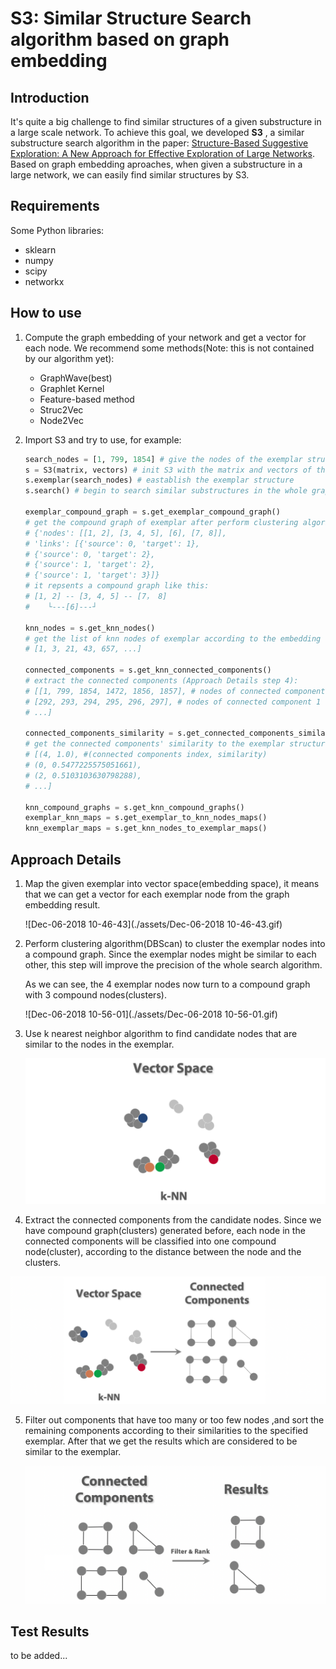 # S3: Similar Structure Search algorithm based on graph embedding

## Introduction

It's quite a big challenge to find similar structures of a given substructure in a large scale network. To achieve this goal, we developed **S3** , a similar substructure search algorithm in the paper: [Structure-Based Suggestive Exploration: A New Approach for Effective Exploration of Large Networks](https://ieeexplore.ieee.org/abstract/document/8440813). Based on graph embedding aproaches, when given a substructure in a large network, we can easily find similar structures by S3.

## Requirements

Some Python libraries:

- sklearn
- numpy
- scipy
- networkx

## How to use

1. Compute the graph embedding of your network and get a vector for each node. We recommend some methods(Note: this is not contained by our algorithm yet):

   - GraphWave(best)
   - Graphlet Kernel
   - Feature-based method
   - Struc2Vec
   - Node2Vec

2. Import S3 and try to use, for example: 

   ```python
   search_nodes = [1, 799, 1854] # give the nodes of the exemplar structure
   s = S3(matrix, vectors) # init S3 with the matrix and vectors of the whole graph
   s.exemplar(search_nodes) # eastablish the exemplar structure
   s.search() # begin to search similar substructures in the whole graph
   
   exemplar_compound_graph = s.get_exemplar_compound_graph()
   # get the compound graph of exemplar after perform clustering algorith (Approach Details step 2)
   # {'nodes': [[1, 2], [3, 4, 5], [6], [7, 8]],
   # 'links': [{'source': 0, 'target': 1},
   # {'source': 0, 'target': 2},
   # {'source': 1, 'target': 2},
   # {'source': 1, 'target': 3}]}
   # it repsents a compound graph like this:
   # [1, 2] -- [3, 4, 5] -- [7， 8]
   #    └---[6]---┘
   
   knn_nodes = s.get_knn_nodes()
   # get the list of knn nodes of exemplar according to the embedding results (Approach Details step 3)
   # [1, 3, 21, 43, 657, ...]
   
   connected_components = s.get_knn_connected_components()
   # extract the connected components (Approach Details step 4):
   # [[1, 799, 1854, 1472, 1856, 1857], # nodes of connected component 0
   # [292, 293, 294, 295, 296, 297], # nodes of connected component 1
   # ...]
   
   connected_components_similarity = s.get_connected_components_similarity()
   # get the connected components' similarity to the exemplar structure.
   # [(4, 1.0), #(connected components index, similarity)
   # (0, 0.5477225575051661),
   # (2, 0.5103103630798288),
   # ...]
   
   knn_compound_graphs = s.get_knn_compound_graphs()
   exemplar_knn_maps = s.get_exemplar_to_knn_nodes_maps()
   knn_exemplar_maps = s.get_knn_nodes_to_exemplar_maps()
   ```



## Approach Details

1. Map the given exemplar into vector space(embedding space), it means that we can get a vector for each exemplar node from the graph embedding result. 

   ![Dec-06-2018 10-46-43](./assets/Dec-06-2018 10-46-43.gif)

2. Perform clustering algorithm(DBScan) to cluster the exemplar nodes into a compound graph. Since the exemplar nodes might be similar to each other, this step will improve the precision of the whole search algorithm.

   As we can see, the 4 exemplar nodes now turn to a compound graph with 3 compound nodes(clusters).

   ![Dec-06-2018 10-56-01](./assets/Dec-06-2018 10-56-01.gif)

3. Use k nearest neighbor algorithm to find candidate nodes that are similar to the nodes in the exemplar.

   ![image-20181206105958593](./assets/image-20181206105958593.png)

4. Extract the connected components from the candidate nodes. Since we have compound graph(clusters) generated before, each node in the connected components will be classified into one compound node(cluster), according to the distance between the node and the clusters.

![image-20181206110325811](./assets/image-20181206110325811.png)

5. Filter out components that have too many or too few nodes ,and sort the remaining components according to their similarities to the specified exemplar. After that we get the results which are considered to be similar to the exemplar.

   ![image-20181206111455600](./assets/image-20181206111455600.png)

## Test Results

to be added...